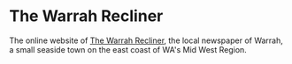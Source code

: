 # The Warrah Recliner

The online website of [The Warrah Recliner](thewarrahrecliner.pages.dev), the local newspaper of Warrah, a small seaside town on the east coast of WA's Mid West Region.
